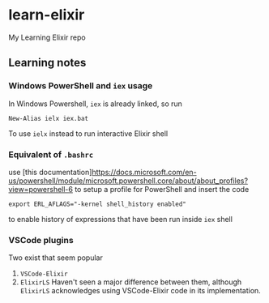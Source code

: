 # learn-elixir

My Learning Elixir repo

## Learning notes

### Windows PowerShell and ```iex``` usage
In Windows Powershell, `iex` is already linked, so run

```
New-Alias ielx iex.bat
```

To use `ielx` instead to run interactive Elixir shell

### Equivalent of ```.bashrc```
use [this documentation]https://docs.microsoft.com/en-us/powershell/module/microsoft.powershell.core/about/about_profiles?view=powershell-6 to setup a profile for PowerShell and insert the code
```
export ERL_AFLAGS="-kernel shell_history enabled"
```
to enable history of expressions that have been run inside ```iex``` shell

### VSCode plugins ###
Two exist that seem popular 
1. ```VSCode-Elixir```
2. ```ElixirLS```
Haven't seen a major difference between them, although ```ElixirLS``` acknowledges using VSCode-Elixir code in its implementation. 